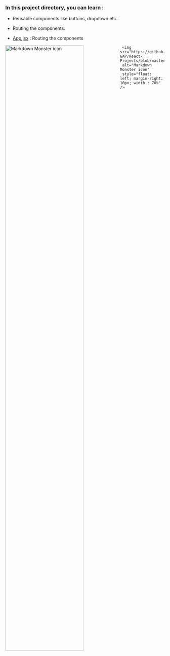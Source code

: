 ### In this project directory, you can learn : 

- Reusable components like buttons, dropdown etc..
- Routing the components.

 - [App.jsx](https://github.com/Girish-GAP/React-Projects/blob/master/app6/src/App.js) : Routing the components

 
<img src="https://github.com/Girish-GAP/React-Projects/blob/master/app6/app6_view.png"
     alt="Markdown Monster icon"
     style="float: left; margin-right: 10px; width : 70%" />
     
     <img src="https://github.com/Girish-GAP/React-Projects/blob/master/app6/app6_view2.png"
     alt="Markdown Monster icon"
     style="float: left; margin-right: 10px; width : 70%" />

